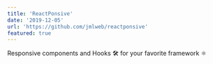 ```yaml
---
title: 'ReactPonsive'
date: '2019-12-05'
url: 'https://github.com/jmlweb/reactponsive'
featured: true
---
```


Responsive components and Hooks 🛠 for your favorite framework ⚛️
